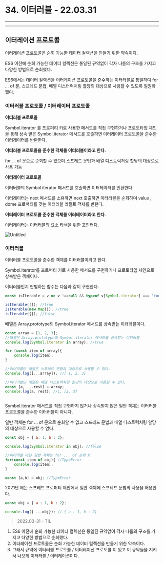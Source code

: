 # 34. 이터러블 - 22.03.31

---

---

## 이터레이션 프로토콜

이터레이션 프로토콜은 순회 가능한 데이터 컬렉션을 만들기 위한 약속이다.

ES6 이전에 순회 가능한 데이터 컬렉션은 통일된 규약없이 각자 나름의 구조를 가지고 다양한 방법으로 순회했다.

ES6에서는 데이터 컬렉션을 이터레이션 프로토콜을 준수하는 이터러블로 통일하여 for ... of 문, 스프레드 문접, 배열 디스터럭처링 할당의 대상으로 사용할 수 있도록 일원화 했다.

### 이터러블 프로토콜 / 이터레이터 프로토콜

**이터러블 프로토콜**

Symbol.iterator 를 프로퍼티 키로 사용한 메서드를 직접 구현하거나 프로토타입 체인을 통해 상속 받은 Symbol.iterator 메서드를 호출하면 이터레이터 프로토콜을 준수한 이터레이터를 반환한다.

**이터러블 프로토콜을 준수한 객체를 이터러블이라고 한다.**

for ... of 문으로 순회할 수 있으며 스프레드 문법과 배열 디스트럭처링 할당의 대상으로 사용 가능

**이터레이터 프로토콜**

이터버블의 Symbol.iterator 메서드를 호출하면 이터레이터를 반환한다.

이터레이터는 next 메서드를 소유하면 next 호출하면 이터러블을 순회하며 value , dome 프로퍼티를 갖는 이터러블 리절트 객체를 반한다.

**이터레이터 프로토콜 준수한 객체를 이러테이터라고 한다.**

이터레이터는 이터러블의 요소 타색을 위한 포인터다.

![Untitled](34%20%E1%84%8B%E1%85%B5%E1%84%90%E1%85%A5%E1%84%85%E1%85%A5%E1%84%87%204709d/Untitled.png)

### 이터러블

이터러블 프로토콜을 준수한 객체를 이터러블이라고 한다.

Symbol.iterator를 프로퍼티 키로 사용한 메서드를 구현하거나 프로토타입 체인으로 상속받은 객체이다.

이터러블인지 판별하는 함수는 다음과 같이 구현한다.

```jsx
const isIterable = v => v !==null && typeof v[Symbol.iterator] === 'function' ;

isIterable([]); //true
isIterable(new Map()); //true
isIterable({}); //false
```

배열은 Array.prototype의 Symbol.iterator 메서드를 상속받는 이터러블이다.

```jsx
const array = [1, 2, 3];
//배열은 Array.prototype의 Symbol.iterator 메서드를 상속받는 이터러블
console.log(Symbol.iterator in array); //true

for (const item of array){
	console.log(item);
}

//이터러블인 배열은 스프레드 문법의 대상으로 사용할 수 있다.
console.log([...array]); //[ 1, 2, 3]

//이터러블인 배열은 배열 디스트럭처링 할당의 대상으로 사용할 수 있다.
const [a, ...rest] = array;
console.log(a, rest); //1, [2, 3]
	
```

Symbol.iterator 메서드를 직접 구현하지 않거나 상속받지 않은 일반 객체는 이터러블 프로토콜을 준수한 이터러블이 아니다.

일반 객체는 for ... of 문으로 순회할 수 없고 스프레드 문법과 배열 디스트럭처링 할당의 대상으로 사용할 수 없다.

```jsx
const obj = { a: 1, b : 2};

console.log(Symbol.iterator in obj); //false

//이터러블 아닌 일반 객체는 for ... of 순회 X
for(const item of obj){ //TypeError
	console.log(item);
}

const [a,b] = obj; //TypeError
```

2021년 에는 스프레드 프로퍼티 제안에서 일반 객체에 스프레드 문법의 사용을 허용한다.

```jsx
const obj = { a : 1, b : 2};

console.log({ ...obj}); // { a : 1, b : 2}
```

> 2022.03-31 - TIL
1. ES6 이전에 순회 가능한 데이터 컬렉션은 통일된 규약없이 각자 나름의 구조를 가지고 다양한 방법으로 순회했다.
2. 이터레이션 프로토콜은 순회 가능한 데이터 컬렉션을 만들기 위한 약속이다.
3. 그래서 규약에 이터러블 프로토콜 / 이터레이션 프로토콜 이 있고 이 규약들을 지켜서 나오게 이터러블 / 이터레이션이다.
>